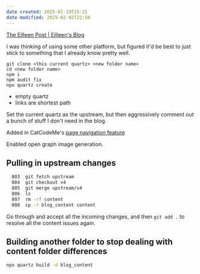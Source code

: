 ```yaml
---
date created: 2025-01-19T15:21
date modified: 2025-02-02T22:59
---
```


[The Eilleen Post \| Eilleen's Blog](https://blog.eilleeenz.com/)

I was thinking of using some other platform, but figured it'd be best to just stick to something that I already know pretty well. 

```
git clone <this current quartz> <new folder name>
cd <new folder name>
npm i
npm audit fix
npx quartz create
```

- empty quartz
- links are shortest path

Set the current quartz as the upstream, but then aggressively comment out a bunch of stuff I don't need in the blog.

Added in CatCodeMe's [page navigation feature](https://github.com/CatCodeMe/catcodeme.github.io/blob/770f3f8d1f6849ef40bc06b4300a52b3aecfb551/quartz/components/PageNavigation.tsx)

Enabled open graph image generation. 

## Pulling in upstream changes

```bash
  803  git fetch upstream
  804  git checkout v4
  805  git merge upstream/v4
  806  ls
  807  rm -rf content
  808  cp -r blog_content content
```

Go through and accept all the incoming changes, and then `git add .` to resolve all the content issues again. 

## Building another folder to stop dealing with content folder differences

```bash
npx quartz build -d blog_content
```